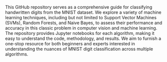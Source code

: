 
This GitHub repository serves as a comprehensive guide for classifying handwritten digits from the MNIST dataset. We explore a variety of machine learning techniques, 
including but not limited to Support Vector Machines (SVMs), Random Forests, and Naive Bayes, to assess their performance and accuracy in 
this classic problem in computer vision and machine learning. The repository provides Jupyter notebooks for each algorithm, making it easy to understand the code, methodology, and results. 
We aim to furnish a one-stop resource for both beginners and experts interested in understanding the nuances of MNIST digit classification across multiple algorithms.
